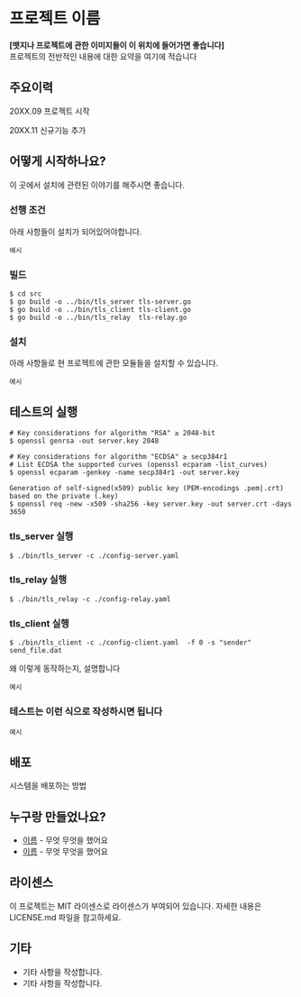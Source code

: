 # 프로젝트 이름

**[뱃지나 프로젝트에 관한 이미지들이 이 위치에 들어가면 좋습니다]**  
프로젝트의 전반적인 내용에 대한 요약을 여기에 적습니다

## 주요이력

20XX.09 프로젝트 시작

20XX.11 신규기능 추가

## 어떻게 시작하나요?

이 곳에서 설치에 관련된 이야기를 해주시면 좋습니다.

### 선행 조건

아래 사항들이 설치가 되어있어야합니다.

```
예시
```

### 빌드
~~~
$ cd src
$ go build -o ../bin/tls_server tls-server.go 
$ go build -o ../bin/tls_client tls-client.go
$ go build -o ../bin/tls_relay  tls-relay.go 
~~~

### 설치

아래 사항들로 현 프로젝트에 관한 모듈들을 설치할 수 있습니다.

```
예시
```

## 테스트의 실행

~~~
# Key considerations for algorithm "RSA" ≥ 2048-bit
$ openssl genrsa -out server.key 2048

# Key considerations for algorithm "ECDSA" ≥ secp384r1
# List ECDSA the supported curves (openssl ecparam -list_curves)
$ openssl ecparam -genkey -name secp384r1 -out server.key

Generation of self-signed(x509) public key (PEM-encodings .pem|.crt) based on the private (.key)
$ openssl req -new -x509 -sha256 -key server.key -out server.crt -days 3650
~~~

### tls_server 실행
~~~
$ ./bin/tls_server -c ./config-server.yaml
~~~

### tls_relay 실행
~~~
$ ./bin/tls_relay -c ./config-relay.yaml
~~~

### tls_client 실행
~~~
$ ./bin/tls_client -c ./config-client.yaml  -f 0 -s "sender"  send_file.dat
~~~


왜 이렇게 동작하는지, 설명합니다

```
예시
```

### 테스트는 이런 식으로 작성하시면 됩니다

```
예시
```

## 배포

시스템을 배포하는 방법

## 누구랑 만들었나요?

* [이름](링크) - 무엇 무엇을 했어요
* [이름](링크) - 무엇 무엇을 했어요

## 라이센스

이 프로젝트는 MIT 라이센스로 라이센스가 부여되어 있습니다. 자세한 내용은 LICENSE.md 파일을 참고하세요.

## 기타

* 기타 사항을 작성합니다.
* 기타 사항을 작성합니다.
